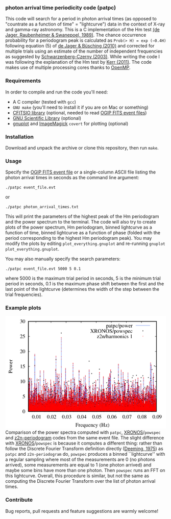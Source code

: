 ### photon arrival time periodicity code (patpc)
This code will search for a period in photon arrival times (as opposed to "countrate as a function of time" = "lightcurve") data in the context of X-ray and gamma-ray astronomy. This is a C implementation of the Hm test [(de Jager, Raubenheimer & Swanepoel, 1989)](https://ui.adsabs.harvard.edu/abs/1989A&A...221..180D). The chance occurrence probability for a periodogram peak is calculated as `Prob(> H) = exp (−0.4H)` following equation (5) of [de Jager & Büsching (2010)](https://ui.adsabs.harvard.edu/abs/2010A&A...517L...9D) and corrected for multiple trials using an estimate of the number of independent frequencies as suggested by [Schwarzenberg-Czerny (2003)](https://adsabs.harvard.edu/abs/2003ASPC..292..383S). While writing the code I was following the explanation of the Hm test by [Kerr (2011)](http://adsabs.harvard.edu/abs/2011ApJ...732...38K). The code makes use of multiple processing cores thanks to [OpenMP](https://en.wikipedia.org/wiki/OpenMP).

### Requirements
In order to compile and run the code you'll need:
* A C compiler (tested with `gcc`)
* `GNU make` (you'll need to install it if you are on Mac or something)
* [CFITSIO library](https://heasarc.gsfc.nasa.gov/fitsio/) (optional, needed to read [OGIP FITS event files](https://heasarc.gsfc.nasa.gov/docs/heasarc/ofwg/docs/events/ogip_94_003/ogip_94_003.html))
* [GNU Scientific Library](https://en.wikipedia.org/wiki/GNU_Scientific_Library) (optional)
* [gnuplot](https://en.wikipedia.org/wiki/Gnuplot) and [ImageMagick](https://en.wikipedia.org/wiki/ImageMagick) `covert` for plotting (optional)

### Installation
Download and unpack the archive or clone this repository, then run `make`.

### Usage
Specify the [OGIP FITS event file](https://heasarc.gsfc.nasa.gov/docs/heasarc/ofwg/docs/events/ogip_94_003/ogip_94_003.html) or a single-column ASCII file listing the photon arrival times in seconds as the command line argument:
````
./patpc event_file.evt
````
or
````
./patpc photon_arrival_times.txt
````
This will print the parameters of the highest peak of the Hm periodogram and the power spectrum to the terminal. The code will also try to create plots of the power spectrum, Hm periodogram, binned lightcurve as a function of time, binned lightcurve as a function of phase (folded with the period corresponding to the highest Hm periodogram peak).
You may modify the plots by editing `plot_everything.gnuplot` and re-running `gnuplot plot_everything.gnuplot`.

You may also manually specify the search parameters:
````
./patpc event_file.evt 5000 5 0.1
````
where 5000 is the maximum trial period in seconds, 5 is the minimum trial period in seconds, 0.1 is the maximum phase shift between the first and the last point of the lightcurve (determines the width of the step between the trial frequencies).

### Example plots

![](images_for_README/powerspec_comparison_with_xronos.png)
Comparison of the power spectra computed with `patpc`, [XRONOS](https://heasarc.gsfc.nasa.gov/xanadu/xronos/xronos.html)/`powspec`
and [z2n-periodogram](https://github.com/YohanAlexander/z2n-periodogram) codes from the same event file.
The slight difference with [XRONOS](https://heasarc.gsfc.nasa.gov/xanadu/xronos/xronos.html)/`powspec`
is because it computes a different thing: rather than follow the Discrete
Fourier Transform definition directly ([Deeming, 1975](https://ui.adsabs.harvard.edu/abs/1975Ap%26SS..36..137D/abstract)) 
as `patpc` and `z2n-periodogram` do, 
`powspec` produces a binned ``lightcurve'' with a regular sampling where most of 
the measurements are 0 (no photons arrived), 
some measurements are equal to 1 (one photon arrived) and maybe some bins have more than one photon.
Then `powspec` runs an FFT on this lightcurve. Overall, this procedure is
similar, but not the same as computing the Discrete Fourier Transform over
the list of photon arrival times.

### Contribute

Bug reports, pull requests and feature suggestions are warmly welcome!
